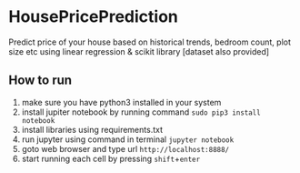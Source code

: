 # HousePricePrediction
Predict price of your house based on historical trends, bedroom count, plot size etc using linear regression &amp; scikit library [dataset also provided]

## How to run
1. make sure you have python3 installed in your system
2. install jupiter notebook by running command `sudo pip3 install notebook` 
3. install libraries using requirements.txt
4. run jupyter using command in terminal `jupyter notebook`
5. goto web browser and type url `http://localhost:8888/`
6. start running each cell by pressing `shift`+`enter`
